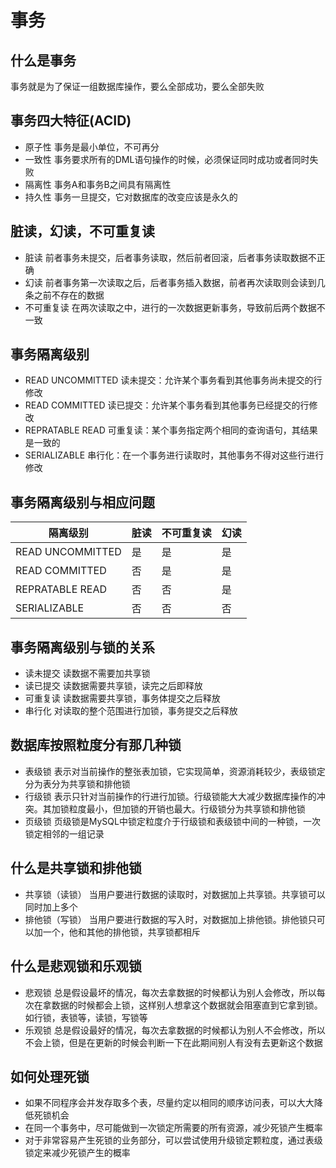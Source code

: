 # 事务

## 什么是事务

事务就是为了保证一组数据库操作，要么全部成功，要么全部失败

## 事务四大特征(ACID)

- 原子性
    事务是最小单位，不可再分
- 一致性
    事务要求所有的DML语句操作的时候，必须保证同时成功或者同时失败
- 隔离性
    事务A和事务B之间具有隔离性
- 持久性
    事务一旦提交，它对数据库的改变应该是永久的

## 脏读，幻读，不可重复读

- 脏读
    前者事务未提交，后者事务读取，然后前者回滚，后者事务读取数据不正确
- 幻读
    前者事务第一次读取之后，后者事务插入数据，前者再次读取则会读到几条之前不存在的数据
- 不可重复读
    在两次读取之中，进行的一次数据更新事务，导致前后两个数据不一致

## 事务隔离级别

- READ UNCOMMITTED
    读未提交：允许某个事务看到其他事务尚未提交的行修改
- READ COMMITTED
    读已提交：允许某个事务看到其他事务已经提交的行修改
- REPRATABLE READ
    可重复读：某个事务指定两个相同的查询语句，其结果是一致的
- SERIALIZABLE
    串行化：在一个事务进行读取时，其他事务不得对这些行进行修改

## 事务隔离级别与相应问题

隔离级别|脏读|不可重复读|幻读
-|-|-|-
READ UNCOMMITTED|是|是|是
READ COMMITTED|否|是|是
REPRATABLE READ|否|否|是
SERIALIZABLE|否|否|否

## 事务隔离级别与锁的关系

- 读未提交
    读数据不需要加共享锁
- 读已提交
    读数据需要共享锁，读完之后即释放
- 可重复读
    读数据需要共享锁，事务体提交之后释放
- 串行化
    对读取的整个范围进行加锁，事务提交之后释放

## 数据库按照粒度分有那几种锁

- 表级锁
    表示对当前操作的整张表加锁，它实现简单，资源消耗较少，表级锁定分为表分为共享锁和排他锁
- 行级锁
    表示只针对当前操作的行进行加锁。行级锁能大大减少数据库操作的冲突。其加锁粒度最小，但加锁的开销也最大。行级锁分为共享锁和排他锁
- 页级锁
    页级锁是MySQL中锁定粒度介于行级锁和表级锁中间的一种锁，一次锁定相邻的一组记录

## 什么是共享锁和排他锁

- 共享锁（读锁）
    当用户要进行数据的读取时，对数据加上共享锁。共享锁可以同时加上多个
- 排他锁（写锁）
    当用户要进行数据的写入时，对数据加上排他锁。排他锁只可以加一个，他和其他的排他锁，共享锁都相斥

## 什么是悲观锁和乐观锁

- 悲观锁
    总是假设最坏的情况，每次去拿数据的时候都认为别人会修改，所以每次在拿数据的时候都会上锁，这样别人想拿这个数据就会阻塞直到它拿到锁。如行锁，表锁等，读锁，写锁等
- 乐观锁
    总是假设最好的情况，每次去拿数据的时候都认为别人不会修改，所以不会上锁，但是在更新的时候会判断一下在此期间别人有没有去更新这个数据

## 如何处理死锁

- 如果不同程序会并发存取多个表，尽量约定以相同的顺序访问表，可以大大降低死锁机会
- 在同一个事务中，尽可能做到一次锁定所需要的所有资源，减少死锁产生概率
- 对于非常容易产生死锁的业务部分，可以尝试使用升级锁定颗粒度，通过表级锁定来减少死锁产生的概率
